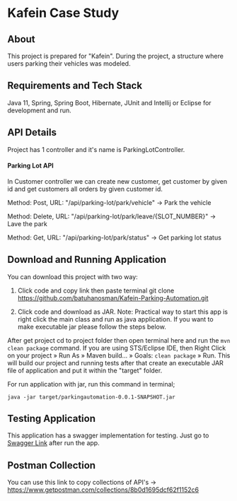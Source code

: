 #  Kafein Case Study

## About
This project is prepared for "Kafein". During the project, a structure where users parking their vehicles was modeled.

## Requirements and Tech Stack

Java 11, Spring, Spring Boot, Hibernate, JUnit and Intellij or Eclipse for development and run.

## API Details
Project has 1 controller and it's name is ParkingLotController.

#### Parking Lot API
In Customer controller we can create new customer, get customer by given id and get customers all orders by given customer id.

Method: Post, URL: "/api/parking-lot/park/vehicle" -> Park the vehicle

Method: Delete, URL: "/api/parking-lot/park/leave/{SLOT_NUMBER}" -> Lave the park

Method: Get, URL: "/api/parking-lot/park/status" -> Get parking lot status


## Download and Running Application

You can download this project with two way:
1) Click code and copy link then paste terminal  git clone https://github.com/batuhanosman/Kafein-Parking-Automation.git

2) Click code and download as JAR.
Note: Practical way to start this app is right click the main class and run as java application. If you want to make executable jar please follow the steps below.

After get project cd to project folder then open terminal here and run the
```mvn clean package```
command. If you are using STS/Eclipse IDE, then Right Click on your project » Run As » Maven build… » Goals:
```clean package```
» Run. This will build our project and running tests after that create an executable JAR file of application and put it within the "target" folder.

For run application with jar, run this command in terminal;

```java -jar target/parkingautomation-0.0.1-SNAPSHOT.jar```

## Testing Application

This application has a swagger implementation for testing.
Just go to [Swagger Link](http://localhost:8999/swagger-ui.html#/) after run the app.


## Postman Collection
You can use this link to copy collections of API's -> https://www.getpostman.com/collections/8b0d1695dcf62f1152c6
